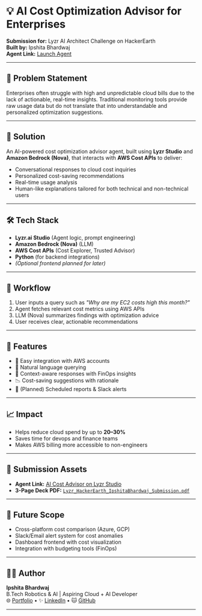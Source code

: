 # 💡 AI Cost Optimization Advisor for Enterprises

**Submission for:** Lyzr AI Architect Challenge on HackerEarth  
**Built by:** Ipshita Bhardwaj  
**Agent Link:** [Launch Agent](https://studio.lyzr.ai/agent/687272386cc2cda0d0a1a179)

---

## 🧠 Problem Statement

Enterprises often struggle with high and unpredictable cloud bills due to the lack of actionable, real-time insights. Traditional monitoring tools provide raw usage data but do not translate that into understandable and personalized optimization suggestions.

---

## 🌟 Solution

An AI-powered cost optimization advisor agent, built using **Lyzr Studio** and **Amazon Bedrock (Nova)**, that interacts with **AWS Cost APIs** to deliver:

- Conversational responses to cloud cost inquiries
- Personalized cost-saving recommendations
- Real-time usage analysis
- Human-like explanations tailored for both technical and non-technical users

---

## 🛠️ Tech Stack

- **Lyzr.ai Studio** (Agent logic, prompt engineering)
- **Amazon Bedrock (Nova)** (LLM)
- **AWS Cost APIs** (Cost Explorer, Trusted Advisor)
- **Python** (for backend integrations)
- *(Optional frontend planned for later)*

---

## 🔄 Workflow

1. User inputs a query such as _"Why are my EC2 costs high this month?"_
2. Agent fetches relevant cost metrics using AWS APIs
3. LLM (Nova) summarizes findings with optimization advice
4. User receives clear, actionable recommendations

---

## 🚀 Features

- 🧩 Easy integration with AWS accounts  
- 💬 Natural language querying  
- 🧠 Context-aware responses with FinOps insights  
- 📉 Cost-saving suggestions with rationale  
- 📅 (Planned) Scheduled reports & Slack alerts

---

## 📈 Impact

- Helps reduce cloud spend by up to **20–30%**
- Saves time for devops and finance teams
- Makes AWS billing more accessible to non-engineers

---

## 📎 Submission Assets

- **Agent Link:** [AI Cost Advisor on Lyzr Studio](https://studio.lyzr.ai/agent/687272386cc2cda0d0a1a179)
- **3-Page Deck PDF:** [`Lyzr_HackerEarth_IpshitaBhardwaj_Submission.pdf`](./Lyzr_HackerEarth_IpshitaBhardwaj_Submission.pdf)

---

## 🔮 Future Scope

- Cross-platform cost comparison (Azure, GCP)
- Slack/Email alert system for cost anomalies
- Dashboard frontend with cost visualization
- Integration with budgeting tools (FinOps)

---

## 👩‍💻 Author

**Ipshita Bhardwaj**  
B.Tech Robotics & AI | Aspiring Cloud + AI Developer  
🌐 [Portfolio](https://ipshitabhardwaj.github.io/Portfolio) • ✨ [LinkedIn](https://www.linkedin.com/in/ipshita-bhardwaj/) • 🐱 [GitHub](https://github.com/ipshitabhardwaj)

---

